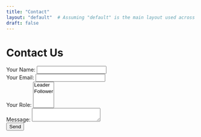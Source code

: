 ```yaml
---
title: "Contact"
layout: "default"  # Assuming "default" is the main layout used across your site
draft: false
---
```


# Contact Us

<form name="contact" method="POST" data-netlify="true">
  <input type="hidden" name="form-name" value="contact" />

  <div>
    <label>Your Name: <input type="text" name="name" required /></label>
  </div>
  <div>
    <label>Your Email: <input type="email" name="email" required /></label>
  </div>
  <div>
    <label>Your Role:
      <select name="role[]" multiple>
        <option value="leader">Leader</option>
        <option value="follower">Follower</option>
      </select>
    </label>
  </div>
  <div>
    <label>Message: <textarea name="message" required></textarea></label>
  </div>
  <div>
    <button type="submit">Send</button>
  </div>
</form>